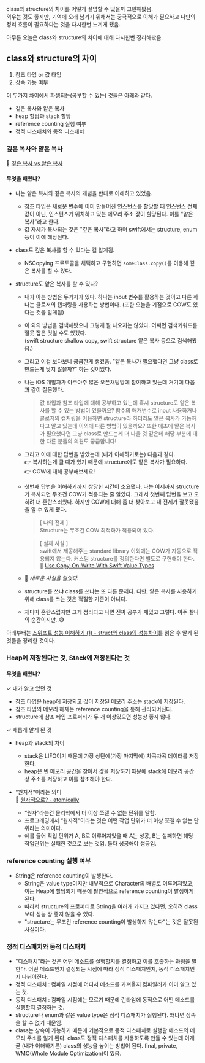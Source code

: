 class와 structure의 차이를 어떻게 설명할 수 있을까 고민해봤음.   
외우는 것도 좋지만, 기억에 오래 남기기 위해서는 궁극적으로 이해가 필요하고 나만의 정리 흐름이 필요하다는 것을 다시한번 느끼게 됐음.   

아무튼 오늘은 class와 structure의 차이에 대해 다시한번 정리해봤음.
## class와 structure의 차이
1. 참조 타입 or 값 타입    
2. 상속 가능 여부   

이 두가지 차이에서 파생되는(공부할 수 있는) 것들은 아래와 같다.
- 깊은 복사와 얕은 복사
- heap 할당과 stack 할당
- reference counting 실행 여부
- 정적 디스패치와 동적 디스패치

### 깊은 복사와 얕은 복사
🔗 [깊은 복사 vs 얕은 복사](https://velog.io/@ellyheetov/Shallow-Copy-VS-Deep-Copy)   

#### 무엇을 배웠나?
- 나는 얕은 복사와 깊은 복사의 개념을 반대로 이해하고 있었음.   
    - 참조 타입은 새로운 변수에 이미 만들어진 인스턴스를 할당할 때 인스턴스 전체 값이 아닌, 인스턴스가 위치하고 있는 메모리 주소 값이 할당된다. 이를 "얕은 복사"라고 한다.
    - 값 자체가 복사되는 것은 "깊은 복사"라고 하며 swift에서는 structure, enum 등이 이에 해당된다.

- class도 깊은 복사를 할 수 있다는 걸 알게됨.
    - NSCopying 프로토콜을 채택하고 구현하면 `someClass.copy()`를 이용해 깊은 복사를 할 수 있다.

- structure도 얕은 복사를 할 수 있나?
    - 내가 아는 방법은 두가지가 있다. 하나는 inout 변수를 활용하는 것이고 다른 하나는 클로저의 캡처링을 사용하는 방법이다. (또한 오늘을 기점으로 COW도 있다는 것을 알게됨)
    - 이 외의 방법을 검색해봤으나 그렇게 잘 나오지는 않았다. 어쩌면 검색키워드를 잘못 잡은 것일 수도 있겠다.   
    (swift structure shallow copy, swift structure 얕은 복사 등으로 검색해봤음.)
    - 그리고 이걸 보다보니 궁금한게 생겼음. "얕은 복사가 필요했다면 그냥 class로 만드는게 낫지 않을까?" 하는 것이었다.
    - 나는 iOS 개발자가 아주아주 많은 오픈채팅방에 참여하고 있는데 거기에 다음과 같이 질문했다.
        > 값 타입과 참조 타입에 대해 공부하고 있는데 혹시 structure도 얕은 복사를 할 수 있는 방법이 있을까요? 
함수의 매개변수로 inout 사용하거나 클로저의 캡처링을 이용하면 structure라 하더라도 얕은 복사가 가능하다고 알고 있는데 이외에 다른 방법이 있을까요?
또한 애초에 얕은 복사가 필요했다면 그냥 class로 만드는게 더 나을 것 같은데 해당 부분에 대한 다른 분들의 의견도 궁금합니다!

    - 그리고 이에 대한 답변을 받았는데 (내가 이해하기로는) 다음과 같다.   
    👉 복사하는게 클 때가 있기 때문에 structure에도 얕은 복사가 필요하다.   
    👉 COW에 대해 공부해보세요!
    - 첫번째 답변을 이해하기까지 상당한 시간이 소요됐다.
    나는 이제까지 structure가 복사되면 무조건 COW가 적용되는 줄 알았다. 그래서 첫번째 답변을 보고 오히려 더 혼란스러웠다. 하지만 COW에 대해 좀 더 찾아보고 내 전제가 잘못됐음을 알 수 있게 됐다.
        > [ 나의 전제 ]   
        Structure는 무조건 COW 최적화가 적용되어 있다.   

        > [ 실제 사실 ]   
        swift에서 제공해주는 standard library 이외에는 COW가 자동으로 적용되지 않는다. 커스텀 structure를 정의한다면 별도로 구현해야 한다.   
    🔗  [Use Copy-On-Write With Swift Value Types](https://www.marcosantadev.com/copy-write-swift-value-types/)

    - 🤭 *새로운 사실을 알았다.* 
    - structure를 쓰냐 class를 쓰냐는 또 다른 문제다. 다만, 얕은 복사를 사용하기 위해 class를 쓰는 것은 적절한 기준이 아니다.
    - 재미따 혼란스럽지만 그게 정리되고 나면 진짜 공부가 재밌고 그렇다. 아주 찰나의 순간이지만..😅


아래부터는 [스위프트 성능 이해하기 (1) - struct와 class의 성능차이](https://corykim0829.github.io/swift/Understanding-Swift-Performance/#)를 읽은 후 알게 된 것들을 정리한 것이다.

### Heap에 저장된다는 것, Stack에 저장된다는 것
#### 무엇을 배웠나?
✓ 내가 알고 있던 것
- 참조 타입은 heap에 저장되고 값이 저장된 메모리 주소는 stack에 저장된다.
- 참조 타입의 메모리 해제는 reference counting을 통해 관리되어진다.
- structure에 참조 타입 프로퍼티가 두 개 이상있으면 성능상 좋지 않다.

✓ 새롭게 알게 된 것
- heap과 stack의 차이
    - stack은 LIFO이기 때문에 가장 상단에(가장 마지막에) 차곡차곡 데이터를 저장한다.  
    - heap은 빈 메모리 공간을 찾아서 값을 저장하기 때문에 stack에 메모리 공간 상 주소를 저장하고 이를 참조해야 한다.

- "원자적"이라는 의미   
🔗 [원자적으로? - atomically](https://opentutorials.org/course/1724/9839)
    - “원자”라는건 물리학에서 더 이상 쪼갤 수 없는 단위를 말함.
    - 프로그래밍에서 “원자적"이라는 것은 어떤 작업 단위가 더 이상 쪼갤 수 없는 단위라는 의미이다.
    - 예를 들어 작업 단위가 A, B로 이루어져있을 때 A는 성공, B는 실패하면 해당 작업단위는 실패한 것으로 보는 것임. 둘다 성공해야 성공임.
### reference counting 실행 여부
- String은 reference counting이 발생한다.
    - String은 value type이지만 내부적으로 Character의 배열로 이루어져있고, 이는 Heap에 할당되기 때문에 필연적으로 reference counting이 발생하게 된다.
    - 따라서 structure의 프로퍼티로 String을 여러개 가지고 있다면, 오히려 class보다 성능 상 좋지 않을 수 있다.
    - "structure는 무조건 reference counting이 발생하지 않는다"는 것은 잘못된 사실이다.

### 정적 디스패치와 동적 디스패치
- "디스패치"라는 것은 어떤 메소드를 실행할지를 결정하고 이를 호출하는 과정을 말한다. 어떤 메소드인지 결정되는 시점에 따라 정적 디스패치인지, 동적 디스패치인지 나뉘어진다.
- 정적 디스패치 : 컴파일 시점에 어디서 메소드를 가져올지 컴파일러가 이미 알고 있는 것.
- 동적 디스패치 : 컴파일 시점에는 모르기 때문에 런타임에 동적으로 어떤 메소드를 실행할지 결정하는 것.
- structure나 enum과 같은 value type은 정적 디스패치가 실행된다. 왜냐면 상속을 할 수 없기 때문임.
- class는 상속이 가능하기 때문에 기본적으로 동적 디스패치로 실행할 메소드의 메모리 주소를 알게 된다. class도 정적 디스패치를 사용하도록 만들 수 있는데 이게 곧 (내가 이해하기론) class의 성능을 높이는 방법이 된다. final, private, WMO(Whole Module Optimization)이 있음.
